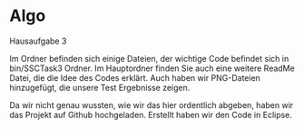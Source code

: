 # Algo
Hausaufgabe 3

Im Ordner befinden sich einige Dateien, der wichtige Code befindet sich in bin/SSCTask3 Ordner.
Im Hauptordner finden Sie auch eine weitere ReadMe Datei, die die Idee des Codes erklärt.
Auch haben wir PNG-Dateien hinzugefügt, die unsere Test Ergebnisse zeigen.

Da wir nicht genau wussten, wie wir das hier ordentlich abgeben, haben wir das Projekt auf Github hochgeladen. 
Erstellt haben wir den Code in Eclipse.
